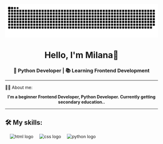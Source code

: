 <p align="center">
  <picture>
    <source
      media="(prefers-color-scheme: dark)"
      srcset="https://raw.githubusercontent.com/platane/snk/output/github-contribution-grid-snake-dark.svg"
    />
    <source
      media="(prefers-color-scheme: light)"
      srcset="https://raw.githubusercontent.com/platane/snk/output/github-contribution-grid-snake.svg"
    />
    <img
      alt="github contribution grid snake animation"
      src="https://raw.githubusercontent.com/platane/snk/output/github-contribution-grid-snake.svg"
    />
  </picture>
</p>

<h1 align="center">Hello, I'm Milana👋</h1>

<h3 align="center">📖 Python Developer | 📚 Learning Frontend Development</h3>

---

👩‍💻 About me:

**<div align="center">I'm a beginner Frontend Developer, Python Developer. Currently getting secondary education..</div>**

---

## 🛠 My skills:

<div>
  <img width="12" />
  <img src="https://skillicons.dev/icons?i=html" height="40" alt="html logo"  />
  <img width="12" />
  <img src="https://skillicons.dev/icons?i=css" height="40" alt="css logo"  />
  <img width="12" />
  <img src="https://skillicons.dev/icons?i=py" height="40" alt="python logo"  />
</div>
